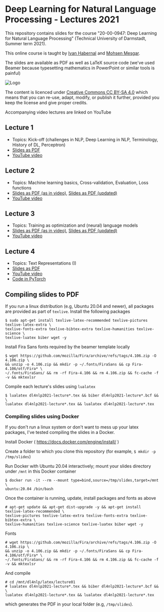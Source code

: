 # Deep Learning for Natural Language Processing - Lectures 2021

This repository contains slides for the course "20-00-0947: Deep Learning for Natural Language Processing" (Technical University of Darmstadt, Summer term 2021). 

This online course is taught by [Ivan Habernal](https://www.trusthlt.org) and [Mohsen Mesgar](https://mohsen-mesgar.io). 

The slides are available as PDF as well as LaTeX source code (we've used Beamer because typesetting mathematics in PowerPoint or similar tools is painful)

![Logo](https://upload.wikimedia.org/wikipedia/commons/thumb/d/d0/CC-BY-SA_icon.svg/88px-CC-BY-SA_icon.svg.png)

The content is licenced under [Creative Commons CC BY-SA 4.0](https://creativecommons.org/licenses/by-sa/4.0/) which means that you can re-use, adapt, modify, or publish it further, provided you keep the license and give proper credits.

Accompanying video lectures are linked on YouTube

## Lecture 1

* Topics: Kick-off (challenges in NLP, Deep Learning in NLP, Terminology, History of DL, Perceptron)
* [Slides as PDF](/pdf/dl4nlp2021-lecture01-video.pdf)
* [YouTube video](https://youtu.be/AbmAFprJhJo)

## Lecture 2

* Topics: Machine learning basics, Cross-validation, Evaluation, Loss functions
* [Slides as PDF (as in video)](/pdf/dl4nlp2021-lecture02-video.pdf), [Slides as PDF (updated)](/pdf/dl4nlp2021-lecture02-with-fixed-issues.pdf)
* [YouTube video](https://youtu.be/ncoMF4zURSw)

## Lecture 3

* Topics: Training as optimization and (neural) language models 
* [Slides as PDF (as in video)](/pdf/dl4nlp2021-lecture03-video.pdf), [Slides as PDF (updated)](/pdf/dl4nlp2021-lecture03-with-fixed-issues.pdf)
* [YouTube video](https://youtu.be/m3PeX3lYyBc)

## Lecture 4

* Topics: Text Representations (I)
* [Slides as PDF](/pdf/dl4nlp2021-lecture04-video.pdf)
* [YouTube video](https://youtu.be/PiH7JkKWRck)
* [Code in PyTorch](/code/lecture04/embedding-layer.py)


## Compiling slides to PDF

If you run a linux distribution (e.g, Ubuntu 20.04 and newer), all packages are provided as part of `texlive`. Install the following packages

```plain
$ sudo apt-get install texlive-latex-recommended texlive-pictures texlive-latex-extra \
texlive-fonts-extra texlive-bibtex-extra texlive-humanities texlive-science \
texlive-luatex biber wget -y
```

Install Fira Sans fonts required by the beamer template locally

```plain
$ wget https://github.com/mozilla/Fira/archive/refs/tags/4.106.zip -O 4.106.zip \
&& unzip -o 4.106.zip && mkdir -p ~/.fonts/FiraSans && cp Fira-4.106/otf/Fira* \
~/.fonts/FiraSans/ && rm -rf Fira-4.106 && rm 4.106.zip && fc-cache -f -v && mktexlsr
```

Compile each lecture's slides using ``lualatex``

```plain
$ lualatex dl4nlp2021-lecture*.tex && biber dl4nlp2021-lecture*.bcf && \
lualatex dl4nlp2021-lecture*.tex && lualatex dl4nlp2021-lecture*.tex
```

### Compiling slides using Docker

If you don't run a linux system or don't want to mess up your latex packages, I've tested compiling the slides in a Docker.

Install Docker ( https://docs.docker.com/engine/install/ )

Create a folder to which you clone this repository (for example, `$ mkdir -p /tmp/slides`)

Run Docker with Ubuntu 20.04 interactively; mount your slides directory under `/mnt` in this Docker container

```plain
$ docker run -it --rm --mount type=bind,source=/tmp/slides,target=/mnt \
ubuntu:20.04 /bin/bash
```

Once the container is running, update, install packages and fonts as above

```plain
# apt-get update && apt-get dist-upgrade -y && apt-get install texlive-latex-recommended \
texlive-pictures texlive-latex-extra texlive-fonts-extra texlive-bibtex-extra \
texlive-humanities texlive-science texlive-luatex biber wget -y
```

Fonts

```plain
# wget https://github.com/mozilla/Fira/archive/refs/tags/4.106.zip -O 4.106.zip \
&& unzip -o 4.106.zip && mkdir -p ~/.fonts/FiraSans && cp Fira-4.106/otf/Fira* \
~/.fonts/FiraSans/ && rm -rf Fira-4.106 && rm 4.106.zip && fc-cache -f -v && mktexlsr
```

And compile

```plain
# cd /mnt/dl4nlp/latex/lecture01
# lualatex dl4nlp2021-lecture*.tex && biber dl4nlp2021-lecture*.bcf && \
lualatex dl4nlp2021-lecture*.tex && lualatex dl4nlp2021-lecture*.tex
```

which generates the PDF in your local folder (e.g, `/tmp/slides`).
